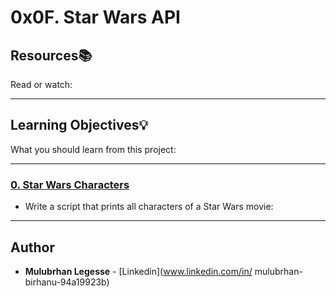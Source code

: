 # 0x0F. Star Wars API

## Resources:books:
Read or watch:

---
## Learning Objectives:bulb:
What you should learn from this project:

---

### [0. Star Wars Characters](./0-starwars_characters.js)
* Write a script that prints all characters of a Star Wars movie:

---

## Author
* **Mulubrhan Legesse** - [Linkedin](www.linkedin.com/in/
mulubrhan-birhanu-94a19923b)
